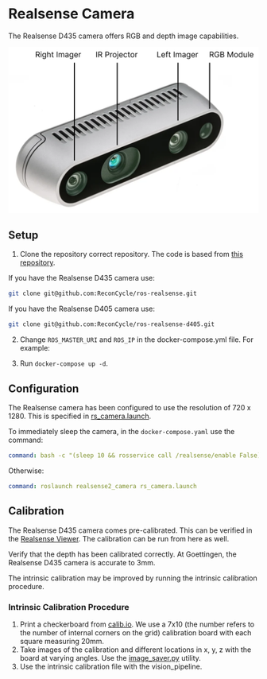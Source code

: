 # Realsense Camera

The Realsense D435 camera offers RGB and depth image capabilities.

![realsense_d435_figma](./realsense_d435_figma.png)

## Setup

1. Clone the repository correct repository. The code is based from [this repository](https://github.com/iory/docker-ros-realsense).

If you have the Realsense D435 camera use:
```bash
git clone git@github.com:ReconCycle/ros-realsense.git
```

If you have the Realsense D405 camera use:
```bash
git clone git@github.com:ReconCycle/ros-realsense-d405.git
```

2. Change `ROS_MASTER_URI` and `ROS_IP` in the docker-compose.yml file. For example:

3. Run `docker-compose up -d`.

## Configuration

The Realsense camera has been configured to use the resolution of 720 x 1280. This is specified in [rs_camera.launch](https://github.com/ReconCycle/ros-realsense/blob/main/launch/rs_camera.launch).

To immediately sleep the camera, in the `docker-compose.yaml` use the command:

```yaml
command: bash -c "(sleep 10 && rosservice call /realsense/enable False) & roslaunch realsense2_camera rs_camera.launch enable:=false"
```
Otherwise:
```yaml
command: roslaunch realsense2_camera rs_camera.launch
```

## Calibration

The Realsense D435 camera comes pre-calibrated. This can be verified in the [Realsense Viewer](https://www.intelrealsense.com/sdk-2/). The calibration can be run from here as well.

Verify that the depth has been calibrated correctly. At Goettingen, the Realsense D435 camera is accurate to 3mm.

The intrinsic calibration may be improved by running the intrinsic calibration procedure.

### Intrinsic Calibration Procedure

1. Print a checkerboard from [calib.io](https://calib.io/pages/camera-calibration-pattern-generator). We use a 7x10 (the number refers to the number of internal corners on the grid) calibration board with each square measuring 20mm.
2. Take images of the calibration and different locations in x, y, z with the board at varying angles. Use the [image_saver.py](https://github.com/ReconCycle/vision_pipeline/blob/dev/image_saver.py) utility.
3. Use the intrinsic calibration file with the vision_pipeline.